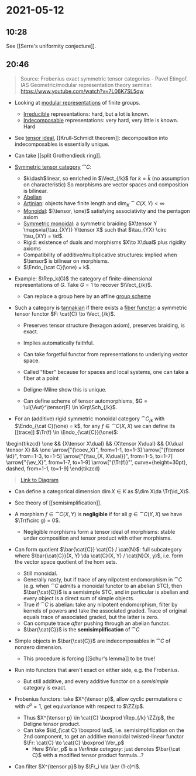 # 2021-05-12

## 10:28

See [[Serre's uniformity conjecture]].

## 20:46

> Source: Frobenius exact symmetric tensor categories - Pavel Etingof. IAS Geometric/modular representation theory seminar.
  <https://www.youtube.com/watch?v=7L06K7SL5qw>

- Looking at [modular representations](modular%20representations) of finite groups.
  - [Irreducible](../zettelkasten/irreducible.md) representations: hard, but a lot is known.
  - [Indecomposable](indecomposable) representations: very hard, very little is known.
    Hard

- See [tensor ideal](tensor%20ideal), [[Krull-Schmidt theorem]]: decomposition into indecomposables is essentially unique.
- Can take [[split Grothendieck ring]].

- [Symmetric tensor category](Symmetric%20tensor%20category) $\cat{C}$:
  - $k\dash$linear, so enriched in $\Vect_{/k}$ for $k= \bar{k}$ (no assumption on characteristic)
    So morphisms are vector spaces and composition is bilinear.
  - [Abelian](Abelian%20category)
  - [Artinian](../zettelkasten/Artinian%20category.md): objects have finite length and $\dim_K \cat{C}(X, Y) < \infty$
  - [Monoidal](../zettelkasten/Monoidal%20category.md): $(\tensor, \one)$ satisfying associativity and the pentagon axiom
  - [Symmetric monoidal](Symmetric%20monoidal%20category): a symmetric braiding $X\tensor Y \mapsvia{\tau_{XY}} Y\tensor X$ such that $\tau_{YX} \circ \tau_{XY} = \id$.
  - Rigid: existence of duals and morphisms $X\to X\dual$ plus rigidity axioms
  - Compatibility of additive/multiplicative structures: implied when $\tensor$ is bilinear on morphisms.
  - $\Endo_{\cat C}(\one) = k$.

- Example: $\Rep_k(G)$ the category of finite-dimensional representations of $G$.
  Take $G=1$ to recover $\Vect_{/k}$.
  - Can replace a group here by an affine [group scheme](../zettelkasten/group%20scheme.md)

- Such a category is [tannakian](tannakian) if there exists a [fiber functor](../zettelkasten/fiber%20functor.md): a symmetric tensor functor $F: \cat{C} \to \Vect_{/k}$.
  - Preserves tensor structure (hexagon axiom), preserves braiding, is exact. 
  - Implies automatically faithful.

  - Can take forgetful functor from representations to underlying vector space.
  - Called "fiber" because for spaces and local systems, one can take a fiber at a point
  - Deligne-Milne show this is unique.
  - Can define scheme of tensor automorphisms, $G = \ul{\Aut}^\tensor(F) \in \Grp\Sch_{/k}$.

- For an (additive) rigid symmetric monoidal category $\cat{C}_{/k}$ with $\Endo_{\cat C}(\one) = k$,
  for any $f\in \cat{C}(X, X)$ we can define its [[trace]] $\Tr(f) \in \Endo_{\cat{C}}(\one)$:

\begin{tikzcd}
	\one && {X\tensor X\dual} && {X\tensor X\dual} && {X\dual \tensor X} && \one
	\arrow["{\coev_X}", from=1-1, to=1-3]
	\arrow["{f\tensor \id}", from=1-3, to=1-5]
	\arrow["{\tau_{X, X\dual}}", from=1-5, to=1-7]
	\arrow["{\ev_X}", from=1-7, to=1-9]
	\arrow["{\Tr(f)}"', curve={height=30pt}, dashed, from=1-1, to=1-9]
\end{tikzcd}

> [Link to Diagram](https://q.uiver.app/?q=WzAsNSxbMCwwLCJcXG9uZSJdLFsyLDAsIlhcXHRlbnNvciBYXFxkdWFsIl0sWzQsMCwiWFxcdGVuc29yIFhcXGR1YWwiXSxbNiwwLCJYXFxkdWFsIFxcdGVuc29yIFgiXSxbOCwwLCJcXG9uZSJdLFswLDEsIlxcY29ldl9YIl0sWzEsMiwiZlxcdGVuc29yIFxcaWQiXSxbMiwzLCJcXHRhdV97WCwgWFxcZHVhbH0iXSxbMyw0LCJcXGV2X1giXSxbMCw0LCJcXFRyKGYpIiwyLHsiY3VydmUiOjUsInN0eWxlIjp7ImJvZHkiOnsibmFtZSI6ImRhc2hlZCJ9fX1dXQ==)

- Can define a categorical dimension $\dim X \in K$ as $\dim X\da \Tr(\id_X)$.
- See theory of [[semisimplification]].
- A morphism $f\in \cat{C}(X, Y)$ is **negligible** if for all $g\in \cat{C}(Y, X)$ we have $\Tr(f\circ g) = 0$.
  - Negligible morphisms form a tensor ideal of morphisms: stable under composition and tensor product with other morphisms.

- Can form quotient $\bar{\cat{C}} \cat{C} / \cat{N}$: full subcategory where $\bar{\cat{C}}(X, Y) \da \cat{C}(X, Y) / \cat{N}(X, y)$, i.e. form the vector space quotient of the hom sets.
  - Still monoidal.
  - Generally nasty, but if trace of any nilpotent endomorphism in $\cat{C}$ (e.g. when $\cat{C}$ admits a monoidal functor to an abelian STC), then $\bar{\cat{C}}$ is a semisimple STC, and in particular is abelian and every object is a direct sum of simple objects.
  - True if $\cat{C}$ is abelian: take any nilpotent endomorphism, filter by kernels of powers and take the associated graded.
  Trace of original equals trace of associated graded, but the latter is zero.
  - Can compute trace *after* pushing through an abelian functor.
  - $\bar{\cat{C}}$ is the **semisimplification** of $\cat{C}$

- Simple objects in $\bar{\cat{C}}$ are indecomposables in $\cat{C}$ of nonzero dimension.
  - This procedure is forcing [[Schur's lemma]] to be true!

- Run into functors that aren't exact on either side, e.g. the Frobenius.
  - But still additive, and every additive functor on a *semisimple* category is exact.

- Frobenius functors: take $X^{\tensor p}$, allow cyclic permutations $c$ with $c^p = 1$, get equivariance with respect to $\ZZ/p$.
  - Thus $X^{\tensor p} \in \cat{C} \boxprod \Rep_{/k} \ZZ/p$, the Deligne tensor product.
  - Can take $\id_{\cat C} \boxprod \ss$, i.e. semisimplification on the 2nd component, to get an additive monoidal twisted-linear functor $\Fr: \cat{C} \to \cat{C} \boxprod \Ver_p$
    - Here $\Ver_p$ is a *Verlinde category*: just denotes $\bar{\cat C}$ with a modified tensor product formula...?
- Can filter $X^{\tensor p}$ by $\Fr_i \da \ker (1-c)^i$. 

